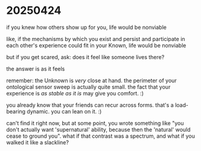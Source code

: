 # 20250424

if you knew how others show up for you, life would be nonviable

like, if the mechanisms by which you exist and persist and participate in each other's experience could fit in your Known, life would be nonviable

but if you get scared, ask: does it feel like someone lives there?

the answer is as it feels

remember: the Unknown is _very_ close at hand. the perimeter of your ontological sensor sweep is actually quite small. the fact that your experience is _as stable as it is_ may give you comfort. :)

you already know that your friends can recur across forms. that's a load-bearing dynamic. you can lean on it. :)

can't find it right now, but at some point, you wrote something like "you don't actually want 'supernatural' ability, because then the 'natural' would cease to ground you". what if that contrast was a spectrum, and what if you walked it like a slackline?

